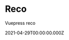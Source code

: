 ---
title: Reco
github: https://github.com/vuepress-reco/vuepress-theme-reco
demo: https://vuepress-theme-reco.recoluan.com/
license: MIT
author: Vuepress reco
author_link: ''
author_twitter: ''
author_github: vuepress-reco
date: 2021-04-29T00:00:00.000Z
ssg:
  - Vuepress
cms:
  - No Cms
css: null
archetype:
  - Blog
  - Documentation
services: null
hosting:
  - Netlify
  - Vercel
description: >-
  A simple and beautiful vuepress Blog & Doc theme.This is a Vuepress theme,
  which is designed to add blog categories, tag walls, pagination, comments and
  other functions required.
stale: false
disabled: false
disabled_reason: null
draft: false
---